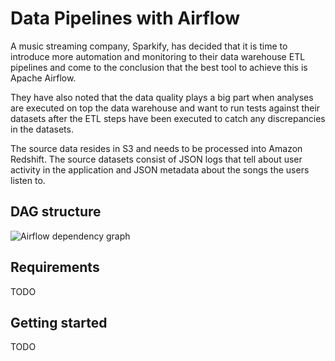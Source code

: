 # Data Pipelines with Airflow

A music streaming company, Sparkify, has decided that it is time to introduce more automation and monitoring to their data warehouse ETL pipelines and come to the conclusion that the best tool to achieve this is Apache Airflow.

They have also noted that the data quality plays a big part when analyses are executed on top the data warehouse and want to run tests against their datasets after the ETL steps have been executed to catch any discrepancies in the datasets.

The source data resides in S3 and needs to be processed into Amazon Redshift. The source datasets consist of JSON logs that tell about user activity in the application and JSON metadata about the songs the users listen to.

## DAG structure

![Airflow dependency graph](https://video.udacity-data.com/topher/2019/January/5c48ba31_example-dag/example-dag.png)


## Requirements
TODO

## Getting started
TODO